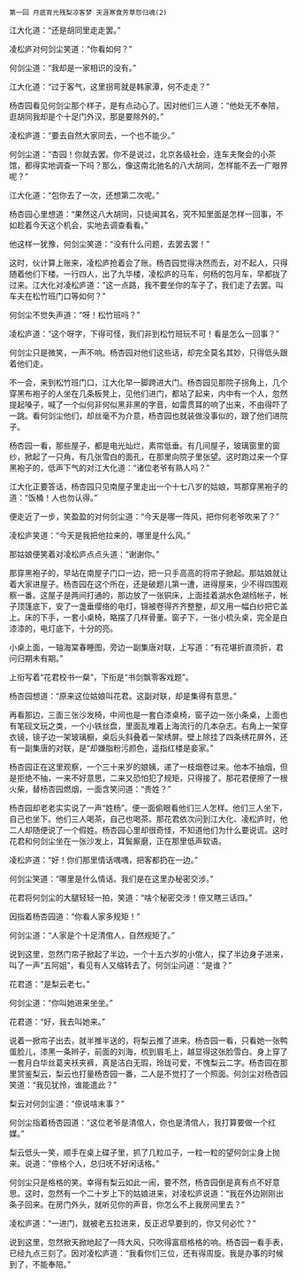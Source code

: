     第一回 月底宵光残梨凉客梦 天涯寒食芳草怨归魂(2) 

   江大化道：“还是胡同里走走罢。”

   凌松庐对何剑尘笑道：“你看如何？”

   何剑尘道：“我却是一家相识的没有。”

   江大化道：“过于客气，这里拐弯就是韩家潭，何不走走？”

   杨杏园看见何剑尘那个样子，是有点动心了。因对他们三人道：“他处无不奉陪，逛胡同我却是个十足门外汉，那是要除外的。”

   凌松庐道：“要去自然大家同去，一个也不能少。”

   何剑尘道：“杏园！你就去罢。你不是说过，北京各级社会，连车夫聚会的小茶馆，都得实地调查一下吗？那么，像这南北驰名的八大胡同，怎样能不去一广眼界呢？”

   江大化道：“包你去了一次，还想第二次呢。”

   杨杏园心里想道：“果然这八大胡同，只徒闻其名，究不知里面是怎样一回事，不如趁着今天这个机会，实地去调查看看。”

   他这样一犹豫，何剑尘笑道：“没有什么问题，去罢去罢！”

   这时，伙计算上账来，凌松庐抢着会了账。杨杏园觉得决然而去，对不起人，只得随着他们下楼。一行四人，出了九华楼，凌松庐的马车，何杨的包月车，早都拢了过来。江大化对凌松庐道：“这一点路，我不要坐你的车子了，我们走了去罢。叫车夫在松竹班门口等如何？”

   何剑尘不觉失声道：“呀！松竹班吗？”

   凌松庐道：“这个呀字，下得可怪，我们非到松竹班玩不可！看是怎么一回事？”

   何剑尘只是微笑，一声不响。杨杏园对他们这些话，却完全莫名其妙，只得低头跟着他们走。

   不一会，来到松竹班门口，江大化早一脚跨进大门。杨杏园见那院子拐角上，几个穿黑布袍子的人坐在几条板凳上，见他们进门，都站了起来，内中有一个人，忽然提起嗓子，喊了一个似何非何似黑非黑的字音，如雷贯耳的响了出来，不由得吓了一跳。看何剑尘他们，却丝毫不为介意，杨杏园也就装做没事似的，跟了他们进院子。

   杨杏园一看，那些屋子，都是电光灿烂，素帘低垂。有几间屋子，玻璃窗里的窗纱，掀起了一只角，有几张雪白的面孔，在那里向院子里张望。这时跑过来一个穿黑袍子的，低声下气的对江大化道：“诸位老爷有熟人吗？”

   江大化正要答话，杨杏园只见南屋子里走出一个十七八岁的姑娘，骂那穿黑袍子的道：“饭桶！人也勿认得。”

   便走近了一步，笑盈盈的对何剑尘道：“今天是哪一阵风，把你何老爷吹来了？”

   凌松庐笑道：“今天是我把他拉来的，哪里是什么风。”

   那姑娘便笑着对凌松庐点点头道：“谢谢你。”

   那穿黑袍子的，早站在南屋子门口一边，把一只手高高的将帘子掀起。那姑娘就让着大家进屋子。杨杏园在这个所在，还是破题儿第一遭，进得屋来，少不得四围观察一番。这屋子是两间打通的，那边放了一张铜床，上面挂着湖水色湖绉帐子，帐子顶篷底下，安了一盏垂缨络的电灯，锦被卷得齐齐整整，却又用一幅白纱把它盖上。床的下手，一套小桌椅，略摆了几样骨董。窗子下，一张小梳头桌，完全是白漆漆的，电灯底下，十分的亮。

   小桌上面，一轴海棠春睡图，旁边一副集唐对联，上写道：“有花堪折直须折，君问归期未有期。”

   上衔写着“花君校书一粲”，下衔是“书剑飘零客戏题”。

   杨杏园想道：“原来这位姑娘叫花君。这副对联，却是集得有意思。”

   再看那边，三面三张沙发椅，中间也是一套白漆桌椅，窗子边一张小条桌，上面也有笔砚文玩之类，一个小铁丝盘，里面乱堆着上海流行的几本杂志。右角上一架穿衣镜，镜子边一架玻璃橱，桌后头斜叠着一架绣屏。壁上除挂了四条绣花屏外，还有一副集唐的对联，是“却嫌脂粉污颜色，遥指红楼是妾家。”

   杨杏园正在这里观察，一个三十来岁的娘姨，递了一枝烟卷过来。他本不抽烟，但是拒绝不抽，一来不好意思，二来又恐怕犯了规矩，只得接了。那花君便擦了一根火柴，替杨杏园燃烟，一面含笑问道：“贵姓？”

   杨杏园却老老实实说了一声“姓杨”。便一面偷眼看他们三人怎样。他们三人坐下，自己也坐下。他们三人喝茶，自己也喝茶。那花君依次问到江大化、凌松庐时，他二人却随便说了一个假姓。杨杏园心里却很奇怪，不知道他们为什么要说谎。这时花君和何剑尘坐在一张沙发上，耳鬓厮磨，正在那里低声软语。

   凌松庐道：“好！你们那里情话喁喁，把客都扔在一边。”

   何剑尘笑道：“哪里是什么情话。我们是在这里办秘密交涉。”

   花君将何剑尘的大腿轻轻一拍，笑道：“啥个秘密交涉！倷又瞎三话四。”

   因指着杨杏园道：“你看人家多规矩！”

   何剑尘道：“人家是个十足清倌人，自然规矩了。”

   说到这里，忽然门帘子掀起了半边，一个十五六岁的小倌人，探了半边身子进来，叫了一声“五阿姐”，看见有人又缩转去了。何剑尘问道：“是谁？”

   花君道：“是梨云老七。”

   何剑尘道：“你叫她进来坐坐。”

   花君道：“好，我去叫她来。”

   说着一掀帘子出去，就半推半送的，将梨云推了进来。杨杏园一看，只看她一张鸭蛋脸儿，漆黑一条辫子，前面的刘海，梳到眉毛上，越显得这张脸雪白。身上穿了一套月白华丝葛夹袄夹裤，真是洁白无瑕，玲珑可爱，不愧梨云二字。杨杏园在那里赏鉴梨云，梨云也打量杨杏园一番，二人是不觉打了一个照面。何剑尘对杨杏园笑道：“我见犹怜，谁能遣此？”

   梨云对何剑尘道：“倷说啥末事？”

   何剑尘指着杨杏园道：“这位老爷是清倌人，你也是清倌人，我打算要做一个红媒。”

   梨云低头一笑，顺手在桌上碟子里，抓了几粒瓜子，一粒一粒的望何剑尘身上抛来。说道：“倷格个人，总归呒不好闲话格。”

   何剑尘只是格格的笑。幸得有梨云如此一闹，要不然，杨杏园倒是真有点不好意思。这时，忽然有一个二十岁上下的姑娘进来，对凌松庐说道：“我在外边刚刚出条子回来。在房门外头，就听见你的声音，你怎么不上我房间里去？”

   凌松庐道：“一进门，就被老五拉进来，反正迟早要到的，你又何必忙？”

   说到这里，忽然掀天掀地起了一阵大风，只吹得富扇格格的响。杨杏园一看手表，已经九点三刻了。因对凌松庐道：“我看你们三位，还有得周旋。我是办事的时候到了，不能奉陪。”

